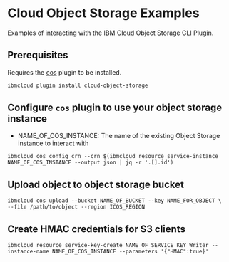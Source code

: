 # Cloud Object Storage Examples

Examples of interacting with the IBM Cloud Object Storage CLI Plugin. 

## Prerequisites

Requires the [cos](https://cloud.ibm.com/docs/cli?topic=cloud-object-storage-cli-plugin-ic-cos-cli#ic-installation) plugin to be installed.

```sh
ibmcloud plugin install cloud-object-storage
```

## Configure `cos` plugin to use your object storage instance

- NAME_OF_COS_INSTANCE: The name of the existing Object Storage instance to interact with

```shell
ibmcloud cos config crn --crn $(ibmcloud resource service-instance NAME_OF_COS_INSTANCE --output json | jq -r '.[].id')
```

## Upload object to object storage bucket

```shell
ibmcloud cos upload --bucket NAME_OF_BUCKET --key NAME_FOR_OBJECT \
--file /path/to/object --region ICOS_REGION
```

## Create HMAC credentials for S3 clients

```shell
ibmcloud resource service-key-create NAME_OF_SERVICE_KEY Writer --instance-name NAME_OF_COS_INSTANCE --parameters '{"HMAC":true}'
```
